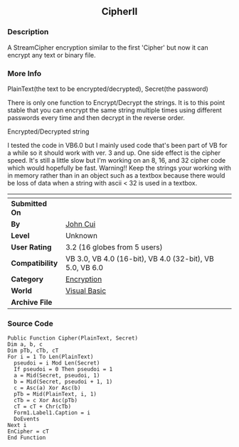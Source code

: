 ﻿<div align="center">

## CipherII


</div>

### Description

A StreamCipher encryption similar to the first 'Cipher' but now it can encrypt any text or binary file.
 
### More Info
 
PlainText(the text to be encrypted/decrypted), Secret(the password)

There is only one function to Encrypt/Decrypt the strings. It is to this point stable that you can encrypt the same string multiple times using different passwords every time and then decrypt in the reverse order.

Encrypted/Decrypted string

I tested the code in VB6.0 but I mainly used code that's been part of VB for a while so it should work with ver. 3 and up. One side effect is the cipher speed. It's still a little slow but I'm working on an 8, 16, and 32 cipher code which would hopefully be fast. Warning!! Keep the strings your working with in memory rather than in an object such as a textbox because there would be loss of data when a string with ascii < 32 is used in a textbox.


<span>             |<span>
---                |---
**Submitted On**   |
**By**             |[John Cui](https://github.com/Planet-Source-Code/PSCIndex/blob/master/ByAuthor/john-cui.md)
**Level**          |Unknown
**User Rating**    |3.2 (16 globes from 5 users)
**Compatibility**  |VB 3\.0, VB 4\.0 \(16\-bit\), VB 4\.0 \(32\-bit\), VB 5\.0, VB 6\.0
**Category**       |[Encryption](https://github.com/Planet-Source-Code/PSCIndex/blob/master/ByCategory/encryption__1-48.md)
**World**          |[Visual Basic](https://github.com/Planet-Source-Code/PSCIndex/blob/master/ByWorld/visual-basic.md)
**Archive File**   |[](https://github.com/Planet-Source-Code/john-cui-cipherii__1-1310/archive/master.zip)





### Source Code

```
Public Function Cipher(PlainText, Secret)
Dim a, b, c
Dim pTb, cTb, cT
For i = 1 To Len(PlainText)
  pseudoi = i Mod Len(Secret)
  If pseudoi = 0 Then pseudoi = 1
  a = Mid(Secret, pseudoi, 1)
  b = Mid(Secret, pseudoi + 1, 1)
  c = Asc(a) Xor Asc(b)
  pTb = Mid(PlainText, i, 1)
  cTb = c Xor Asc(pTb)
  cT = cT + Chr(cTb)
  Form1.Label1.Caption = i
  DoEvents
Next i
EnCipher = cT
End Function
```

